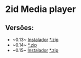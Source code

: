 # 2id Media player  
  
## Versões:

* ~0.13~ [Instalador](http://popmuzserver.cloudapp.net/player/player2id.v0.13.exe) [*.zip](http://popmuzserver.cloudapp.net/player/player2id.zip)
* ~0.14~ [*.zip](http://popmuzserver.cloudapp.net/player/2idplayer.v0.14.windows.zip)
* ~0.15~ [Instalador](http://popmuzserver.cloudapp.net/player/player2id.v0.15.exe) [*.zip](http://popmuzserver.cloudapp.net/player/2idplayer.v0.15.windows.zip)


